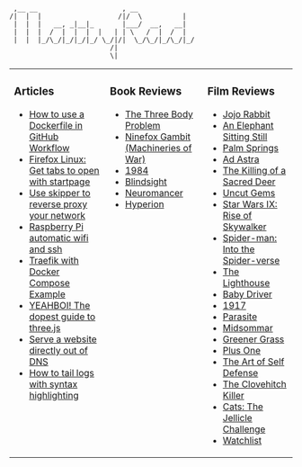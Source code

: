 ```
 ,__ __                     , __              
/|  |  |                   /|/  \          |  
 |  |  |   __, _|__|_       |___/  __,   __|  
 |  |  |  /  |  |  |  |   | | \   /  |  /  |  
 |  |  |_/\_/|_/|_/|_/ \_/|/|  \_/\_/|_/\_/|_/
                         /|                   
                         \|                   
```



<table><tr><td valign="top">

### Articles
- [How to use a Dockerfile in GitHub Workflow](https://soapstone.mradford.com/running-docker-in-github-workflow/)
- [Firefox Linux: Get tabs to open with startpage](https://soapstone.mradford.com/firefox-get-tabs-to-open-with-custom-startpage/)
- [Use skipper to reverse proxy your network](https://soapstone.mradford.com/skipper-reverse-proxy-guide/)
- [Raspberry Pi automatic wifi and ssh](https://soapstone.mradford.com/raspberry-pi-automatic-wifi-and-ssh/)
- [Traefik with Docker Compose Example](https://soapstone.mradford.com/traefik-docker-compose-example/)
- [YEAHBOI! The dopest guide to three.js](https://soapstone.mradford.com/yeahboi-with-threejs/)
- [Serve a website directly out of DNS](https://soapstone.mradford.com/serve-a-website-directly-out-of-dns/)
- [How to tail logs with syntax highlighting](https://soapstone.mradford.com/tail-logs-with-syntax-highlighting/)
</td><td valign="top">

### Book Reviews
- [The Three Body Problem](https://books.mradford.com/the-three-body-problem/)
- [Ninefox Gambit (Machineries of War)](https://books.mradford.com/ninefox-gambit/)
- [1984](https://books.mradford.com/1984/)
- [Blindsight](https://books.mradford.com/blindsight/)
- [Neuromancer](https://books.mradford.com/neuromancer/)
- [Hyperion](https://books.mradford.com/hyperion/)
</td><td valign="top">

### Film Reviews
- [Jojo Rabbit](https://film.mradford.com/jojo-rabbit/)
- [An Elephant Sitting Still](https://film.mradford.com/an-elephant-sitting-still/)
- [Palm Springs](https://film.mradford.com/palm-springs/)
- [Ad Astra](https://film.mradford.com/ad-astra/)
- [The Killing of a Sacred Deer](https://film.mradford.com/the-killing-of-a-sacred-deer/)
- [Uncut Gems](https://film.mradford.com/uncut-gems/)
- [Star Wars IX: Rise of Skywalker](https://film.mradford.com/star-wars-ix/)
- [Spider-man: Into the Spider-verse](https://film.mradford.com/spider-man-into-the-spider-verse/)
- [The Lighthouse](https://film.mradford.com/the-lighthouse/)
- [Baby Driver](https://film.mradford.com/baby-driver/)
- [1917](https://film.mradford.com/1917/)
- [Parasite](https://film.mradford.com/parasite/)
- [Midsommar](https://film.mradford.com/midsommar/)
- [Greener Grass](https://film.mradford.com/greener-grass/)
- [Plus One](https://film.mradford.com/plus-one/)
- [The Art of Self Defense](https://film.mradford.com/the-art-of-self-defense/)
- [The Clovehitch Killer](https://film.mradford.com/the-clovehitch-killer/)
- [Cats: The Jellicle Challenge](https://film.mradford.com/cats/)
- [Watchlist](https://film.mradford.com/watchlist/)
</td></tr></table>

